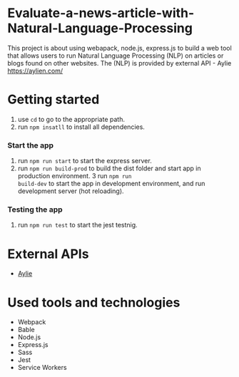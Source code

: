 # Evaluate-a-news-article-with-Natural-Language-Processing
This project is about using webapack, node.js, express.js to build a web tool that allows users to run Natural Language Processing (NLP) on articles or blogs found on other websites. The (NLP) is provided by external API - Aylie https://aylien.com/

# Getting started
1. use <code>cd</code> to go to the appropriate path.
2. run <code>npm insatll</code> to install all dependencies.
### Start the app
1. run <code>npm run start</code> to start the express server.
2. run <code>npm run build-prod</code> to build the dist folder and start app in production environment.
3 run <code>npm run build-dev</code> to start the app in development environment, and run development server (hot reloading).
### Testing the app
1. run <code>npm run test</code> to start the jest testnig.

# External APIs
<ul>
  <li><a target="_blank" href="https://aylien.com/">Aylie</a></li>
</ul>

# Used tools and technologies
<ul>
  <li>Webpack</li>
  <li>Bable</li>
  <li>Node.js</li>
  <li>Express.js</li>
  <li>Sass</li>
  <li>Jest</li>
  <li>Service Workers</li>
</ul>
